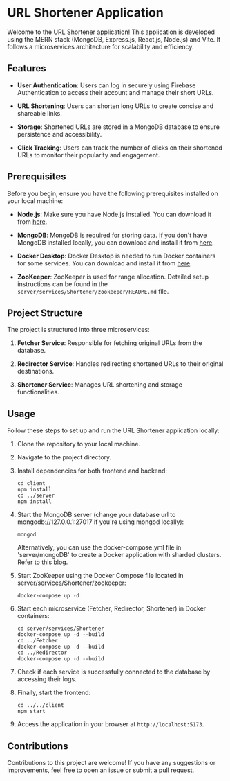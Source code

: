 # URL Shortener Application

Welcome to the URL Shortener application! This application is developed using the MERN stack (MongoDB, Express.js, React.js, Node.js) and Vite. It follows a microservices architecture for scalability and efficiency.

## Features

- **User Authentication**: Users can log in securely using Firebase Authentication to access their account and manage their short URLs.
  
- **URL Shortening**: Users can shorten long URLs to create concise and shareable links.
  
- **Storage**: Shortened URLs are stored in a MongoDB database to ensure persistence and accessibility.
  
- **Click Tracking**: Users can track the number of clicks on their shortened URLs to monitor their popularity and engagement.

## Prerequisites

Before you begin, ensure you have the following prerequisites installed on your local machine:

- **Node.js**: Make sure you have Node.js installed. You can download it from [here](https://nodejs.org/).

- **MongoDB**: MongoDB is required for storing data. If you don't have MongoDB installed locally, you can download and install it from [here](https://www.mongodb.com/try/download/community).

- **Docker Desktop**: Docker Desktop is needed to run Docker containers for some services. You can download and install it from [here](https://www.docker.com/products/docker-desktop).

- **ZooKeeper**: ZooKeeper is used for range allocation. Detailed setup instructions can be found in the `server/services/Shortener/zookeeper/README.md` file.

## Project Structure

The project is structured into three microservices:

1. **Fetcher Service**: Responsible for fetching original URLs from the database.
  
2. **Redirector Service**: Handles redirecting shortened URLs to their original destinations.
  
3. **Shortener Service**: Manages URL shortening and storage functionalities.

## Usage

Follow these steps to set up and run the URL Shortener application locally:

1. Clone the repository to your local machine.

2. Navigate to the project directory.

3. Install dependencies for both frontend and backend:
    ```
    cd client
    npm install
    cd ../server
    npm install
    ```

4. Start the MongoDB server (change your database url to mongodb://127.0.0.1:27017 if you're using mongod locally):
    ```
    mongod
    ```
    Alternatively, you can use the docker-compose.yml file in 'server/mongoDB' to create a Docker application with sharded clusters. Refer to this [blog](https://medium.com/@yasasvi/mongodb-sharding-with-docker-c8b18bee32eb).

5. Start ZooKeeper using the Docker Compose file located in server/services/Shortener/zookeeper:
    ```
    docker-compose up -d 
    ```


6. Start each microservice (Fetcher, Redirector, Shortener) in Docker containers:
    ```
    cd server/services/Shortener
    docker-compose up -d --build
    cd ../Fetcher
    docker-compose up -d --build
    cd ../Redirector
    docker-compose up -d --build
    ```

7. Check if each service is successfully connected to the database by accessing their logs.

8. Finally, start the frontend:
    ```
    cd ../../client
    npm start
    ```

9. Access the application in your browser at `http://localhost:5173`.

## Contributions

Contributions to this project are welcome! If you have any suggestions or improvements, feel free to open an issue or submit a pull request.

